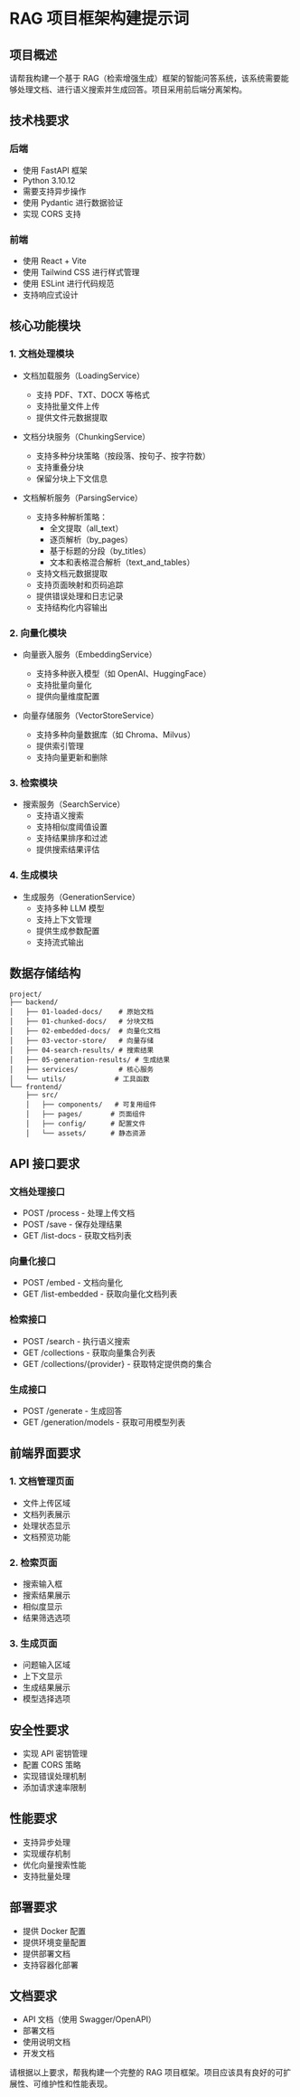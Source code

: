 # RAG 项目框架构建提示词

## 项目概述
请帮我构建一个基于 RAG（检索增强生成）框架的智能问答系统，该系统需要能够处理文档、进行语义搜索并生成回答。项目采用前后端分离架构。

## 技术栈要求

### 后端
- 使用 FastAPI 框架
- Python 3.10.12
- 需要支持异步操作
- 使用 Pydantic 进行数据验证
- 实现 CORS 支持

### 前端
- 使用 React + Vite
- 使用 Tailwind CSS 进行样式管理
- 使用 ESLint 进行代码规范
- 支持响应式设计

## 核心功能模块

### 1. 文档处理模块
- 文档加载服务（LoadingService）
  - 支持 PDF、TXT、DOCX 等格式
  - 支持批量文件上传
  - 提供文件元数据提取

- 文档分块服务（ChunkingService）
  - 支持多种分块策略（按段落、按句子、按字符数）
  - 支持重叠分块
  - 保留分块上下文信息

- 文档解析服务（ParsingService）
  - 支持多种解析策略：
    - 全文提取（all_text）
    - 逐页解析（by_pages）
    - 基于标题的分段（by_titles）
    - 文本和表格混合解析（text_and_tables）
  - 支持文档元数据提取
  - 支持页面映射和页码追踪
  - 提供错误处理和日志记录
  - 支持结构化内容输出

### 2. 向量化模块
- 向量嵌入服务（EmbeddingService）
  - 支持多种嵌入模型（如 OpenAI、HuggingFace）
  - 支持批量向量化
  - 提供向量维度配置

- 向量存储服务（VectorStoreService）
  - 支持多种向量数据库（如 Chroma、Milvus）
  - 提供索引管理
  - 支持向量更新和删除

### 3. 检索模块
- 搜索服务（SearchService）
  - 支持语义搜索
  - 支持相似度阈值设置
  - 支持结果排序和过滤
  - 提供搜索结果评估

### 4. 生成模块
- 生成服务（GenerationService）
  - 支持多种 LLM 模型
  - 支持上下文管理
  - 提供生成参数配置
  - 支持流式输出

## 数据存储结构
```
project/
├── backend/
│   ├── 01-loaded-docs/    # 原始文档
│   ├── 01-chunked-docs/   # 分块文档
│   ├── 02-embedded-docs/  # 向量化文档
│   ├── 03-vector-store/   # 向量存储
│   ├── 04-search-results/ # 搜索结果
│   ├── 05-generation-results/ # 生成结果
│   ├── services/          # 核心服务
│   └── utils/            # 工具函数
└── frontend/
    ├── src/
    │   ├── components/   # 可复用组件
    │   ├── pages/       # 页面组件
    │   ├── config/      # 配置文件
    │   └── assets/      # 静态资源
```

## API 接口要求

### 文档处理接口
- POST /process - 处理上传文档
- POST /save - 保存处理结果
- GET /list-docs - 获取文档列表

### 向量化接口
- POST /embed - 文档向量化
- GET /list-embedded - 获取向量化文档列表

### 检索接口
- POST /search - 执行语义搜索
- GET /collections - 获取向量集合列表
- GET /collections/{provider} - 获取特定提供商的集合

### 生成接口
- POST /generate - 生成回答
- GET /generation/models - 获取可用模型列表

## 前端界面要求

### 1. 文档管理页面
- 文件上传区域
- 文档列表展示
- 处理状态显示
- 文档预览功能

### 2. 检索页面
- 搜索输入框
- 搜索结果展示
- 相似度显示
- 结果筛选选项

### 3. 生成页面
- 问题输入区域
- 上下文显示
- 生成结果展示
- 模型选择选项

## 安全性要求
- 实现 API 密钥管理
- 配置 CORS 策略
- 实现错误处理机制
- 添加请求速率限制

## 性能要求
- 支持异步处理
- 实现缓存机制
- 优化向量搜索性能
- 支持批量处理

## 部署要求
- 提供 Docker 配置
- 提供环境变量配置
- 提供部署文档
- 支持容器化部署

## 文档要求
- API 文档（使用 Swagger/OpenAPI）
- 部署文档
- 使用说明文档
- 开发文档

请根据以上要求，帮我构建一个完整的 RAG 项目框架。项目应该具有良好的可扩展性、可维护性和性能表现。 